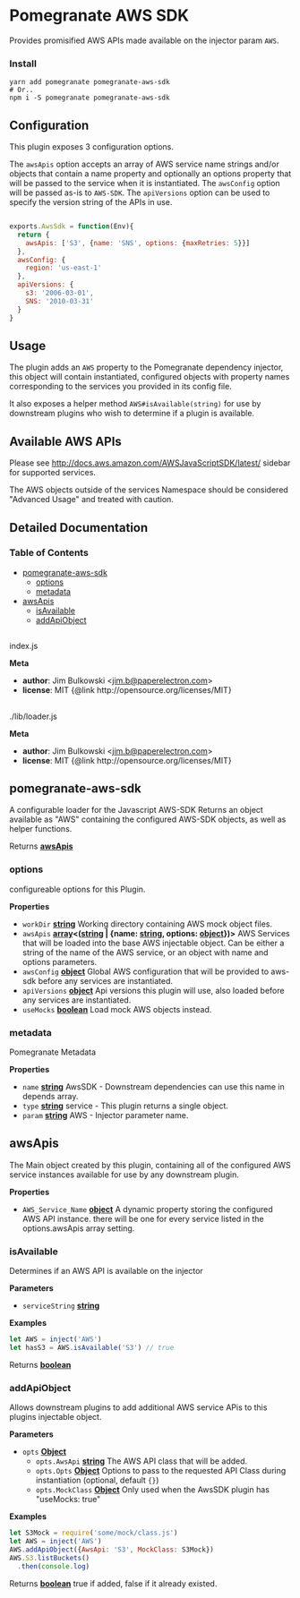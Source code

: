 # Pomegranate AWS SDK

Provides promisified AWS APIs made available on the injector param `AWS`.

### Install

``` shell
yarn add pomegranate pomegranate-aws-sdk
# Or..
npm i -S pomegranate pomegranate-aws-sdk
```

## Configuration

This plugin exposes 3 configuration options.

The `awsApis` option accepts an array of AWS service name strings and/or objects that contain a name property
and optionally an options property that will be passed to the service when it is instantiated.
The `awsConfig` option will be passed as-is to `AWS-SDK`.
The `apiVersions` option can be used to specify the version string of the APIs in use.

``` javascript

exports.AwsSdk = function(Env){
  return {
    awsApis: ['S3', {name: 'SNS', options: {maxRetries: 5}}]
  },
  awsConfig: {
  	region: 'us-east-1'
  },
  apiVersions: {
  	s3: '2006-03-01',
  	SNS: '2010-03-31'
  }
}

```

## Usage

The plugin adds an `AWS` property to the Pomegranate dependency injector, this object will contain instantiated,
configured objects with property names corresponding to the services you provided in its config file.

It also exposes a helper method `AWS#isAvailable(string)` for use by downstream plugins who wish to determine if
a plugin is available.

## Available AWS APIs

Please see http://docs.aws.amazon.com/AWSJavaScriptSDK/latest/ sidebar for supported services.

The AWS objects outside of the services Namespace should be considered "Advanced Usage" and treated with caution.

## Detailed Documentation

<!-- Generated by documentation.js. Update this documentation by updating the source code. -->

### Table of Contents

-   [pomegranate-aws-sdk][1]
    -   [options][2]
    -   [metadata][3]
-   [awsApis][4]
    -   [isAvailable][5]
    -   [addApiObject][6]

## 

index.js

**Meta**

-   **author**: Jim Bulkowski &lt;jim.b@paperelectron.com>
-   **license**: MIT {@link http&#x3A;//opensource.org/licenses/MIT}

## 

./lib/loader.js

**Meta**

-   **author**: Jim Bulkowski &lt;jim.b@paperelectron.com>
-   **license**: MIT {@link http&#x3A;//opensource.org/licenses/MIT}

## pomegranate-aws-sdk

A configurable loader for the Javascript AWS-SDK
Returns an object available as "AWS" containing the configured AWS-SDK objects, as well as helper
functions.

Returns **[awsApis][7]** 

### options

configureable options for this Plugin.

**Properties**

-   `workDir` **[string][8]** Working directory containing AWS mock object files.
-   `awsApis` **[array][9]&lt;([string][8] | {name: [string][8], options: [object][10]})>** AWS Services that will be loaded into the base AWS injectable object.
    Can be either a string of the name of the AWS service, or an object with name and options parameters.
-   `awsConfig` **[object][10]** Global AWS configuration that will be provided to aws-sdk before any services are instantiated.
-   `apiVersions` **[object][10]** Api versions this plugin will use, also loaded before any services are instantiated.
-   `useMocks` **[boolean][11]** Load mock AWS objects instead.

### metadata

Pomegranate Metadata

**Properties**

-   `name` **[string][8]** AwsSDK - Downstream dependencies can use this name in depends array.
-   `type` **[string][8]** service - This plugin returns a single object.
-   `param` **[string][8]** AWS - Injector parameter name.

## awsApis

The Main object created by this plugin, containing all of the configured AWS service instances
available for use by any downstream plugin.

**Properties**

-   `AWS_Service_Name` **[object][10]** A dynamic property storing the configured AWS API instance.
    there will be one for every service listed in the options.awsApis array setting.

### isAvailable

Determines if an AWS API is available on the injector

**Parameters**

-   `serviceString` **[string][8]** 

**Examples**

```javascript
let AWS = inject('AWS')
let hasS3 = AWS.isAvailable('S3') // true
```

Returns **[boolean][11]** 

### addApiObject

Allows downstream plugins to add additional AWS service APis to this plugins injectable object.

**Parameters**

-   `opts` **[Object][10]** 
    -   `opts.AwsApi` **[string][8]** The AWS API class that will be added.
    -   `opts.Opts` **[Object][10]** Options to pass to the requested API Class during instantiation (optional, default `{}`)
    -   `opts.MockClass` **[Object][10]** Only used when the AwsSDK plugin has "useMocks: true"

**Examples**

```javascript
let S3Mock = require('some/mock/class.js')
let AWS = inject('AWS')
AWS.addApiObject({AwsApi: 'S3', MockClass: S3Mock})
AWS.S3.listBuckets()
  .then(console.log)
```

Returns **[boolean][11]** true if added, false if it already existed.

[1]: #pomegranate-aws-sdk

[2]: #options

[3]: #metadata

[4]: #awsapis

[5]: #isavailable

[6]: #addapiobject

[7]: #awsapis

[8]: https://developer.mozilla.org/docs/Web/JavaScript/Reference/Global_Objects/String

[9]: https://developer.mozilla.org/docs/Web/JavaScript/Reference/Global_Objects/Array

[10]: https://developer.mozilla.org/docs/Web/JavaScript/Reference/Global_Objects/Object

[11]: https://developer.mozilla.org/docs/Web/JavaScript/Reference/Global_Objects/Boolean
